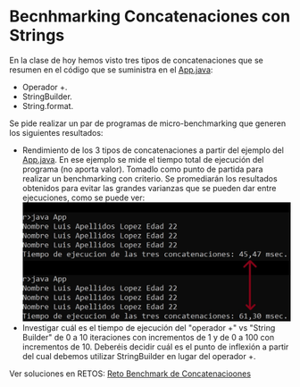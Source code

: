 # Becnhmarking Concatenaciones con Strings
En la clase de hoy hemos visto tres tipos de concatenaciones que se resumen en el código que se suministra en el [App.java](App.java):
- Operador +.
- StringBuilder.
- String.format.

Se pide realizar un par de programas de micro-benchmarking que generen los siguientes resultados:
- Rendimiento de los 3 tipos de concatenaciones a partir del ejemplo del [App.java](App.java). En ese ejemplo se mide el tiempo total de ejecución del programa (no aporta valor). Tomadlo como punto de partida para realizar un benchmarking con criterio. Se promediarán los resultados obtenidos para evitar las grandes varianzas que se pueden dar entre ejecuciones, como se puede ver:
![Output del Benchmark](output.jpg)
- Investigar cuál es el tiempo de ejecución del "operador +" vs "String Builder" de 0 a 10 iteraciones con incrementos de 1 y de 0 a 100 con incrementos de 10. Deberéis decidir cuál es el punto de inflexión a partir del cual debemos utilizar StringBuilder en lugar del operador +.

Ver soluciones en RETOS: [Reto Benchmark de Concatenacioones](../retos/06.reto.bechmarkingConcatenacion)



